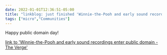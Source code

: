 ```yaml
---
date: 2022-01-01T12:36:51-05:00
title: "linkblog: just finished 'Winnie-the-Pooh and early sound recordings enter public domain - The Verge'"
tags: ["micro","Communities"]
---
```

Happy public domain day!
 
[link to 'Winnie-the-Pooh and early sound recordings enter public domain - The Verge'](https://www.theverge.com/2022/1/1/22862358/winnie-the-pooh-sun-also-rises-enter-public-domain)
